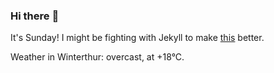 ### Hi there :wave:

It's Sunday! I might be fighting with Jekyll to make [this](https://swissclubto.github.io) better.

Weather in Winterthur: overcast, at +18°C.

